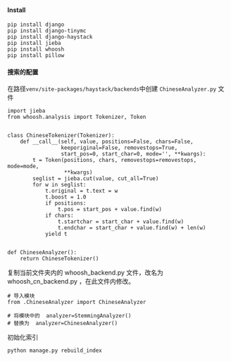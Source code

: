 #### Install
```
pip install django
pip install django-tinymc
pip install django-haystack
pip install jieba
pip install whoosh
pip install pillow
```
#### 搜索的配置
在路径`venv/site-packages/haystack/backends`中创建 `ChineseAnalyzer.py` 文件
```
import jieba
from whoosh.analysis import Tokenizer, Token


class ChineseTokenizer(Tokenizer):
    def __call__(self, value, positions=False, chars=False,
                 keeporiginal=False, removestops=True,
                 start_pos=0, start_char=0, mode='', **kwargs):
        t = Token(positions, chars, removestops=removestops, mode=mode,
                  **kwargs)
        seglist = jieba.cut(value, cut_all=True)
        for w in seglist:
            t.original = t.text = w
            t.boost = 1.0
            if positions:
                t.pos = start_pos + value.find(w)
            if chars:
                t.startchar = start_char + value.find(w)
                t.endchar = start_char + value.find(w) + len(w)
            yield t


def ChineseAnalyzer():
    return ChineseTokenizer()
```
复制当前文件夹内的 whoosh_backend.py 文件，改名为 whoosh_cn_backend.py ，在此文件内修改。
```
# 导入模块
from .ChineseAnalyzer import ChineseAnalyzer

# 将模块中的  analyzer=StemmingAnalyzer()
# 替换为  analyzer=ChineseAnalyzer()
```
初始化索引
```
python manage.py rebuild_index
```